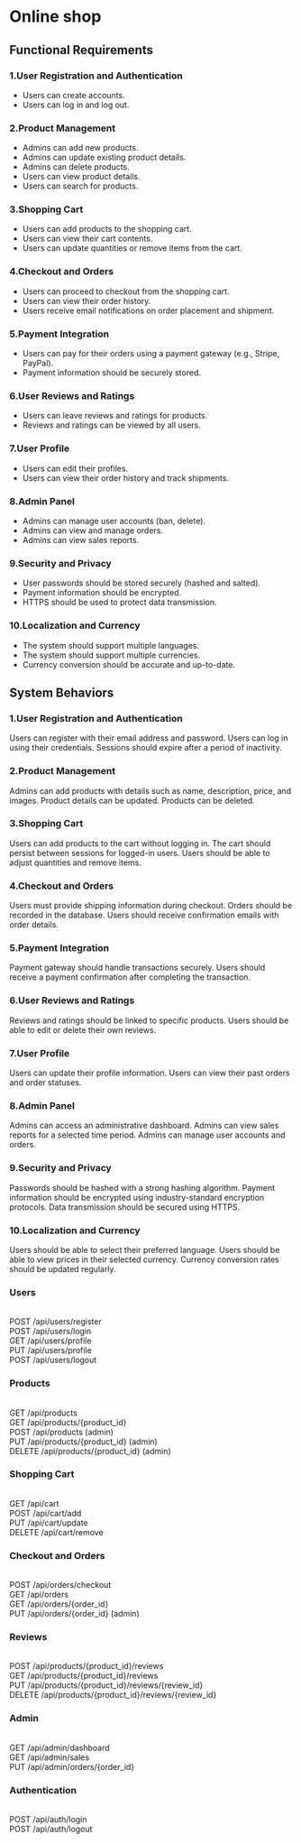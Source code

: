 # Online shop

## Functional Requirements
### 1.User Registration and Authentication
+ Users can create accounts.
+ Users can log in and log out.

### 2.Product Management

+ Admins can add new products.
+ Admins can update existing product details.
+ Admins can delete products.
+ Users can view product details.
+ Users can search for products.
### 3.Shopping Cart

+ Users can add products to the shopping cart.
+ Users can view their cart contents.
+ Users can update quantities or remove items from the cart.
### 4.Checkout and Orders

+ Users can proceed to checkout from the shopping cart.
+ Users can view their order history.
+ Users receive email notifications on order placement and shipment.
### 5.Payment Integration

+ Users can pay for their orders using a payment gateway (e.g., Stripe, PayPal).
+ Payment information should be securely stored.
### 6.User Reviews and Ratings

+ Users can leave reviews and ratings for products.
+ Reviews and ratings can be viewed by all users.
### 7.User Profile

+ Users can edit their profiles.
+ Users can view their order history and track shipments.
### 8.Admin Panel

+ Admins can manage user accounts (ban, delete).
+ Admins can view and manage orders.
+ Admins can view sales reports.
### 9.Security and Privacy

+ User passwords should be stored securely (hashed and salted).
+ Payment information should be encrypted.
+ HTTPS should be used to protect data transmission.
### 10.Localization and Currency

+ The system should support multiple languages.
+ The system should support multiple currencies.
+ Currency conversion should be accurate and up-to-date.

## System Behaviors
### 1.User Registration and Authentication

Users can register with their email address and password.
Users can log in using their credentials.
Sessions should expire after a period of inactivity.
### 2.Product Management

Admins can add products with details such as name, description, price, and images.
Product details can be updated.
Products can be deleted.
### 3.Shopping Cart

Users can add products to the cart without logging in.
The cart should persist between sessions for logged-in users.
Users should be able to adjust quantities and remove items.
### 4.Checkout and Orders

Users must provide shipping information during checkout.
Orders should be recorded in the database.
Users should receive confirmation emails with order details.
### 5.Payment Integration

Payment gateway should handle transactions securely.
Users should receive a payment confirmation after completing the transaction.
### 6.User Reviews and Ratings

Reviews and ratings should be linked to specific products.
Users should be able to edit or delete their own reviews.
### 7.User Profile

Users can update their profile information.
Users can view their past orders and order statuses.
### 8.Admin Panel

Admins can access an administrative dashboard.
Admins can view sales reports for a selected time period.
Admins can manage user accounts and orders.
### 9.Security and Privacy

Passwords should be hashed with a strong hashing algorithm.
Payment information should be encrypted using industry-standard encryption protocols.
Data transmission should be secured using HTTPS.
### 10.Localization and Currency

Users should be able to select their preferred language.
Users should be able to view prices in their selected currency.
Currency conversion rates should be updated regularly.

### Users

<br> POST /api/users/register
<br> POST /api/users/login
<br> GET /api/users/profile
<br> PUT /api/users/profile
<br> POST /api/users/logout
### Products

<br> GET /api/products
<br> GET /api/products/{product_id}
<br> POST /api/products (admin)
<br> PUT /api/products/{product_id} (admin)
<br> DELETE /api/products/{product_id} (admin)
### Shopping Cart

<br> GET /api/cart
<br> POST /api/cart/add
<br> PUT /api/cart/update
<br> DELETE /api/cart/remove
### Checkout and Orders

<br> POST /api/orders/checkout
<br> GET /api/orders
<br> GET /api/orders/{order_id}
<br> PUT /api/orders/{order_id} (admin)
### Reviews

<br> POST /api/products/{product_id}/reviews
<br> GET /api/products/{product_id}/reviews
<br> PUT /api/products/{product_id}/reviews/{review_id}
<br> DELETE /api/products/{product_id}/reviews/{review_id}
### Admin

<br> GET /api/admin/dashboard
<br> GET /api/admin/sales
<br> PUT /api/admin/orders/{order_id}
### Authentication

<br> POST /api/auth/login
<br> POST /api/auth/logout
